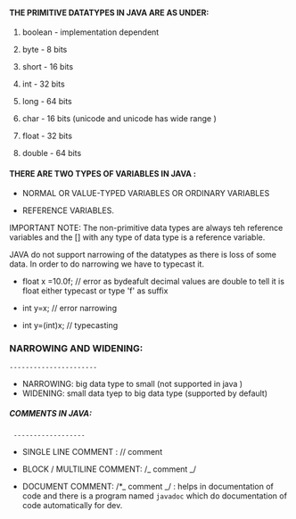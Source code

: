 #### THE PRIMITIVE DATATYPES IN JAVA ARE AS UNDER:

1.  boolean - implementation dependent

2.  byte - 8 bits

3.  short - 16 bits

4.  int - 32 bits

5.  long - 64 bits

6.  char - 16 bits (unicode and unicode has wide range )

7.  float - 32 bits

8.  double - 64 bits

#### THERE ARE TWO TYPES OF VARIABLES IN JAVA :

- NORMAL OR VALUE-TYPED VARIABLES OR ORDINARY VARIABLES

- REFERENCE VARIABLES.

IMPORTANT NOTE: The non-primitive data types are always teh reference variables and the [] with any type of data type is a reference variable.

JAVA do not support narrowing of the datatypes as there is loss of some data. In order to do narrowing we have to typecast it.

- float x =10.0f; // error as bydeafult decimal values are double to tell it is float either typecast or type 'f' as suffix

- int y=x; // error narrowing

- int y=(int)x; // typecasting

### NARROWING AND WIDENING:

    ----------------------

- NARROWING: big data type to small (not supported in java )
- WIDENING: small data tyep to big data type (supported by default)

##### COMMENTS IN JAVA:

     ------------------

- SINGLE LINE COMMENT : // comment

- BLOCK / MULTILINE COMMENT: /_ comment _/

- DOCUMENT COMMENT: /\*_ comment _/ : helps in documentation of code and there is a program named `javadoc` which do documentation of code automatically for dev.
